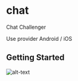 # chat

Chat Challenger

Use provider 
Android / iOS


## Getting Started

![alt-text](https://gph.is/g/aR65LYw)
